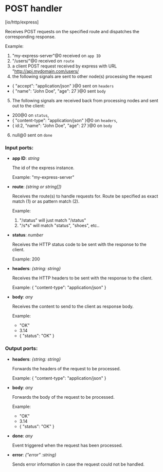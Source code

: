 # POST handler

[io/http/express]

Receives POST requests on the specified route and dispatches the corresponding response.

Example:
1. "my-express-server"@0 received on `app ID`
2. "/users/"@0 received on `route`
3. a client POST request received by express with URL "http://api.mydomain.com/users/
4. the following signals are sent to other node(s) processing the request
- {
 "accept": "application/json"
}@0 sent on `headers`
- { "name": "John Doe", "age": 27 }@0 sent `body`
5. The following signals are received back from processing nodes and sent out to the client:
- 200@0 on `status`,
- {
    "content-type": "application/json" 
  }@0 on `headers`,
-  { id:2, "name": "John Doe", "age": 27 }@0 on `body`
6. null@0 sent on `done`


### Input ports:

* __app ID__: _string_

    The id of the express instance.
    
    Example: 
    "my-express-server"



* __route__: _(string or string[])_

    Receives the route(s) to handle requests for. Route be specified as exact match (1) or as pattern match (2).
    
    Example:
    1) "/status" will just match "/status"
    2) "/s*s" will match "status", "shoes", etc..



* __status__: _number_

    Receives the HTTP status code to be sent with the response to the client.
    
    Example: 
    200



* __headers__: _{string: string}_

    Receives the HTTP headers to be sent with the response to the client.
    
    Example: 
    {
      "content-type": "application/json"
    }



* __body__: _any_

    Receives the content to send to the client as response body.
    
    Example:
    - "OK"
    - 3.14
    - { "status": "OK" }



### Output ports:

* __headers__: _{string: string}_

    Forwards  the headers of the request to be processed.
    
    Example: 
    {
      "content-type": "application/json"
    }



* __body__: _any_

    Forwards the body of the request to be processed.
    
    Example:
    - "OK"
    - 3.14
    - { "status": "OK" }



* __done__: _any_

    Event triggered when the request has been processed.



* __error__: _{"error" :string}_

    Sends error information in case the request could not be handled.



